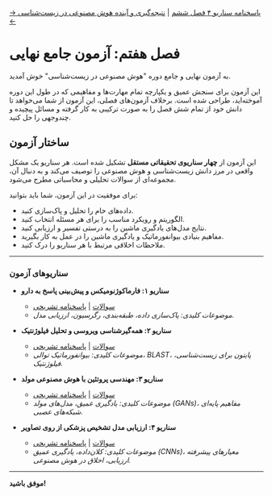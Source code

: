 [→ پاسخنامه سناریو ۴ فصل ششم](../06-advanced-topics-and-real-world-applications/exam/scenario-04-answers.md) | [نتیجه‌گیری و آینده هوش مصنوعی در زیست‌شناسی ←](../08-conclusion.md)

# فصل هفتم: آزمون جامع نهایی

به آزمون نهایی و جامع دوره "هوش مصنوعی در زیست‌شناسی" خوش آمدید.

این آزمون برای سنجش عمیق و یکپارچه تمام مهارت‌ها و مفاهیمی که در طول این دوره آموخته‌اید، طراحی شده است. برخلاف آزمون‌های فصلی، این آزمون از شما می‌خواهد تا دانش خود از تمام شش فصل را به صورت ترکیبی به کار گرفته و مسائل پیچیده و چندوجهی را حل کنید.

## ساختار آزمون

این آزمون از **چهار سناریوی تحقیقاتی مستقل** تشکیل شده است. هر سناریو یک مشکل واقعی در مرز دانش زیست‌شناسی و هوش مصنوعی را توصیف می‌کند و به دنبال آن، مجموعه‌ای از سوالات تحلیلی و محاسباتی مطرح می‌شود.

برای موفقیت در این آزمون، شما باید بتوانید:

- داده‌های خام را تحلیل و پاک‌سازی کنید.
- الگوریتم و رویکرد مناسب را برای هر مسئله انتخاب کنید.
- نتایج مدل‌های یادگیری ماشین را به درستی تفسیر و ارزیابی کنید.
- مفاهیم بنیادی بیوانفورماتیک و یادگیری ماشین را در عمل به کار بگیرید.
- ملاحظات اخلاقی مرتبط با هر سناریو را درک کنید.

---

### **سناریوهای آزمون**

- **سناریو ۱: فارماکوژنومیکس و پیش‌بینی پاسخ به دارو**

  - [سوالات](./scenario-01-questions.md) | [پاسخنامه تشریحی](./scenario-01-answers.md)
  - _موضوعات کلیدی: پاک‌سازی داده، طبقه‌بندی، رگرسیون، ارزیابی مدل._

- **سناریو ۲: همه‌گیرشناسی ویروسی و تحلیل فیلوژنتیک**

  - [سوالات](./scenario-02-questions.md) | [پاسخنامه تشریحی](./scenario-02-answers.md)
  - _موضوعات کلیدی: بیوانفورماتیک توالی، BLAST، پایتون برای زیست‌شناسی، فیلوژنتیک._

- **سناریو ۳: مهندسی پروتئین با هوش مصنوعی مولد**

  - [سوالات](./scenario-03-questions.md) | [پاسخنامه تشریحی](./scenario-03-answers.md)
  - _موضوعات کلیدی: یادگیری عمیق، مدل‌های مولد (GANs)، مفاهیم پایه‌ای شبکه‌های عصبی._

- **سناریو ۴: ارزیابی مدل تشخیص پزشکی از روی تصاویر**
  - [سوالات](./scenario-04-questions.md) | [پاسخنامه تشریحی](./scenario-04-answers.md)
  - _موضوعات کلیدی: کلان‌داده، یادگیری عمیق (CNNs)، معیارهای پیشرفته ارزیابی، اخلاق در هوش مصنوعی._

---

**موفق باشید!**
